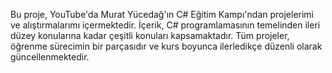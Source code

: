 Bu proje, YouTube'da Murat Yücedağ'ın C# Eğitim Kampı'ndan projelerimi ve alıştırmalarımı içermektedir. İçerik, C# programlamasının temelinden ileri düzey konularına kadar çeşitli konuları kapsamaktadır. Tüm projeler, öğrenme sürecimin bir parçasıdır ve kurs boyunca ilerledikçe düzenli olarak güncellenmektedir.
